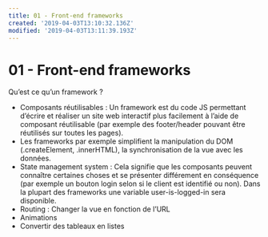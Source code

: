 ```yaml
---
title: 01 - Front-end frameworks
created: '2019-04-03T13:10:32.136Z'
modified: '2019-04-03T13:11:39.193Z'
---
```


# 01 - Front-end frameworks
Qu’est ce qu’un framework ?
- Composants réutilisables : Un framework est du code JS permettant d’écrire et réaliser un site web interactif plus facilement à l’aide de composant réutilisable (par exemple des footer/header pouvant être réutilisés sur toutes les pages).
- Les frameworks par exemple simplifient la manipulation du DOM (.createElement, .innerHTML), la synchronisation de la vue avec les données.
- State management system : Cela signifie que les composants peuvent connaître certaines choses et se présenter différement en conséquence (par exemple un bouton login selon si le client est identifié ou non). Dans la plupart des frameworks une variable user-is-logged-in sera disponible.
- Routing : Changer la vue en fonction de l’URL
- Animations
- Convertir des tableaux en listes
